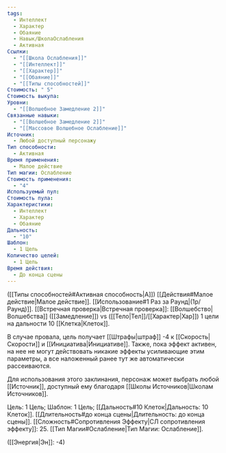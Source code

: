```yaml
---
tags:
  - Интеллект
  - Характер
  - Обаяние
  - Навык/ШколаОслабления
  - Активная
Ссылки:
  - "[[Школа Ослабления]]"
  - "[[Интеллект]]"
  - "[[Характер]]"
  - "[[Обаяние]]"
  - "[[Типы способностей]]"
Стоимость: " 5"
Стоимость выкупа: 
Уровни:
  - "[[Волшебное Замедление 2]]"
Связанные навыки:
  - "[[Волшебное Замедление 2]]"
  - "[[Массовое Волшебное Ослабление]]"
Источник:
  - Любой доступный персонажу
Тип способности:
  - Активная
Время применения:
  - Малое действие
Тип магии: Ослабление
Стоимость применения:
  - "4"
Используемый пул: 
Стоимость пула: 
Характеристики:
  - Интеллект
  - Характер
  - Обаяние
Дальность:
  - "10"
Шаблон:
  - 1 Цель
Количество целей:
  - 1 Цель
Время действия:
  - До конца сцены
---
```

([[Типы способностей#Активная способность|А]]) [[Действия#Малое действие|Малое действие]]. [[Использование#1 Раз за Раунд|(1р/Раунд)]]. [[Встречная проверка|Встречная проверка]]: [[Волшебство|Волшебства]] ([[Замедление]]) vs ([[Тело|Тел]]/[[Характер|Хар]]) 1 цели на дальности 10 [[Клетка|Клеток]].

В случае провала, цель получает [[Штрафы|штраф]] -4 к [[Скорость|Скорости]] и [[Инициатива|Инициативе]]. Также, пока эффект активен, на нее не могут действовать никакие эффекты усиливающие этим параметры, а все наложенный ранее тут же автоматически рассеиваются. 

Для использования этого заклинания, персонаж может выбрать любой [[Источник]], доступный ему благодаря [[Школы Источников|Школам Источников]]. 

Цель: 1 Цель; Шаблон: 1 Цель; [[Дальность#10 Клеток|Дальность: 10 Клеток]]. [[Длительность#до конца сцены|Длительность: до конца сцены]]. 
[[Сложность#Cопротивления Эффекту|СЛ сопротивления эффекту]]: 25. 
[[Тип Магии#Ослабление|Тип Магии: Ослабление]].

([[Энергия|Эн]]: -4)